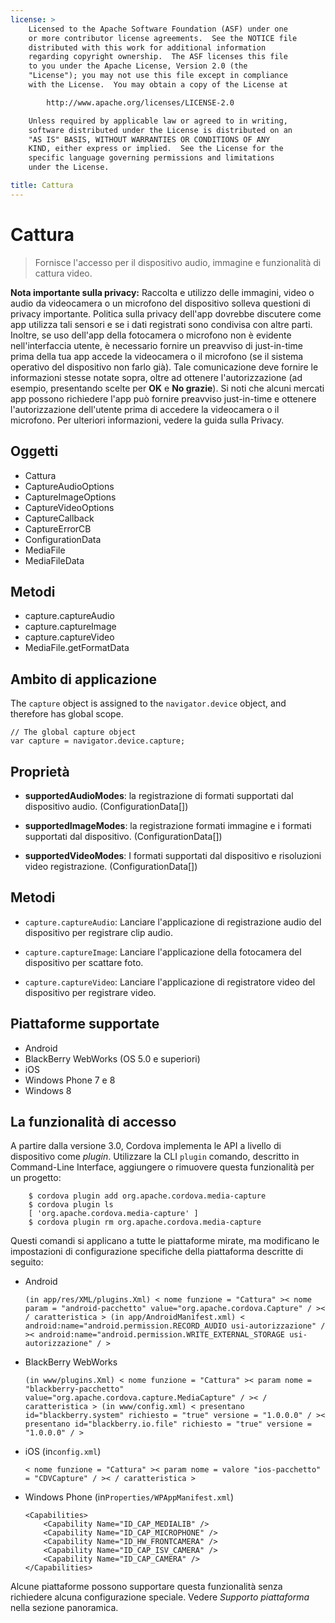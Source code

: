 ```yaml
---
license: >
    Licensed to the Apache Software Foundation (ASF) under one
    or more contributor license agreements.  See the NOTICE file
    distributed with this work for additional information
    regarding copyright ownership.  The ASF licenses this file
    to you under the Apache License, Version 2.0 (the
    "License"); you may not use this file except in compliance
    with the License.  You may obtain a copy of the License at

        http://www.apache.org/licenses/LICENSE-2.0

    Unless required by applicable law or agreed to in writing,
    software distributed under the License is distributed on an
    "AS IS" BASIS, WITHOUT WARRANTIES OR CONDITIONS OF ANY
    KIND, either express or implied.  See the License for the
    specific language governing permissions and limitations
    under the License.

title: Cattura
---
```


# Cattura

> Fornisce l'accesso per il dispositivo audio, immagine e funzionalità di cattura video.

**Nota importante sulla privacy:** Raccolta e utilizzo delle immagini, video o audio da videocamera o un microfono del dispositivo solleva questioni di privacy importante. Politica sulla privacy dell'app dovrebbe discutere come app utilizza tali sensori e se i dati registrati sono condivisa con altre parti. Inoltre, se uso dell'app della fotocamera o microfono non è evidente nell'interfaccia utente, è necessario fornire un preavviso di just-in-time prima della tua app accede la videocamera o il microfono (se il sistema operativo del dispositivo non farlo già). Tale comunicazione deve fornire le informazioni stesse notate sopra, oltre ad ottenere l'autorizzazione (ad esempio, presentando scelte per **OK** e **No grazie**). Si noti che alcuni mercati app possono richiedere l'app può fornire preavviso just-in-time e ottenere l'autorizzazione dell'utente prima di accedere la videocamera o il microfono. Per ulteriori informazioni, vedere la guida sulla Privacy.

## Oggetti

*   Cattura
*   CaptureAudioOptions
*   CaptureImageOptions
*   CaptureVideoOptions
*   CaptureCallback
*   CaptureErrorCB
*   ConfigurationData
*   MediaFile
*   MediaFileData

## Metodi

*   capture.captureAudio
*   capture.captureImage
*   capture.captureVideo
*   MediaFile.getFormatData

## Ambito di applicazione

The `capture` object is assigned to the `navigator.device` object, and therefore has global scope.

    // The global capture object
    var capture = navigator.device.capture;
    

## Proprietà

*   **supportedAudioModes**: la registrazione di formati supportati dal dispositivo audio. (ConfigurationData[])

*   **supportedImageModes**: la registrazione formati immagine e i formati supportati dal dispositivo. (ConfigurationData[])

*   **supportedVideoModes**: I formati supportati dal dispositivo e risoluzioni video registrazione. (ConfigurationData[])

## Metodi

*   `capture.captureAudio`: Lanciare l'applicazione di registrazione audio del dispositivo per registrare clip audio.

*   `capture.captureImage`: Lanciare l'applicazione della fotocamera del dispositivo per scattare foto.

*   `capture.captureVideo`: Lanciare l'applicazione di registratore video del dispositivo per registrare video.

## Piattaforme supportate

*   Android
*   BlackBerry WebWorks (OS 5.0 e superiori)
*   iOS
*   Windows Phone 7 e 8
*   Windows 8

## La funzionalità di accesso

A partire dalla versione 3.0, Cordova implementa le API a livello di dispositivo come *plugin*. Utilizzare la CLI `plugin` comando, descritto in Command-Line Interface, aggiungere o rimuovere questa funzionalità per un progetto:

        $ cordova plugin add org.apache.cordova.media-capture
        $ cordova plugin ls
        [ 'org.apache.cordova.media-capture' ]
        $ cordova plugin rm org.apache.cordova.media-capture
    

Questi comandi si applicano a tutte le piattaforme mirate, ma modificano le impostazioni di configurazione specifiche della piattaforma descritte di seguito:

*   Android
    
        (in app/res/XML/plugins.Xml) < nome funzione = "Cattura" >< nome param = "android-pacchetto" value="org.apache.cordova.Capture" / >< / caratteristica > (in app/AndroidManifest.xml) < android:name="android.permission.RECORD_AUDIO usi-autorizzazione" / >< android:name="android.permission.WRITE_EXTERNAL_STORAGE usi-autorizzazione" / >
        

*   BlackBerry WebWorks
    
        (in www/plugins.Xml) < nome funzione = "Cattura" >< param nome = "blackberry-pacchetto" value="org.apache.cordova.capture.MediaCapture" / >< / caratteristica > (in www/config.xml) < presentano id="blackberry.system" richiesto = "true" versione = "1.0.0.0" / >< presentano id="blackberry.io.file" richiesto = "true" versione = "1.0.0.0" / >
        

*   iOS (in`config.xml`)
    
        < nome funzione = "Cattura" >< param nome = valore "ios-pacchetto" = "CDVCapture" / >< / caratteristica >
        

*   Windows Phone (in`Properties/WPAppManifest.xml`)
    
        <Capabilities>
            <Capability Name="ID_CAP_MEDIALIB" />
            <Capability Name="ID_CAP_MICROPHONE" />
            <Capability Name="ID_HW_FRONTCAMERA" />
            <Capability Name="ID_CAP_ISV_CAMERA" />
            <Capability Name="ID_CAP_CAMERA" />
        </Capabilities>
        

Alcune piattaforme possono supportare questa funzionalità senza richiedere alcuna configurazione speciale. Vedere *Supporto piattaforma* nella sezione panoramica.